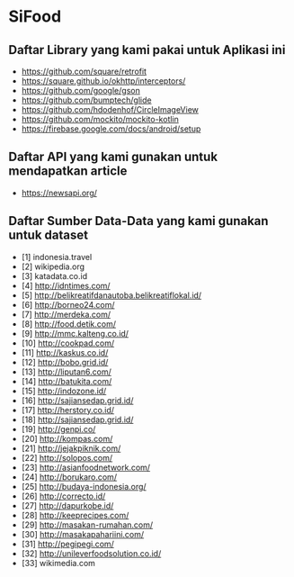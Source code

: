 # SiFood

## Daftar Library yang kami pakai untuk Aplikasi ini
- https://github.com/square/retrofit
- https://square.github.io/okhttp/interceptors/
- https://github.com/google/gson
- https://github.com/bumptech/glide
- https://github.com/hdodenhof/CircleImageView
- https://github.com/mockito/mockito-kotlin
- https://firebase.google.com/docs/android/setup

## Daftar API yang kami gunakan untuk mendapatkan article
- https://newsapi.org/

## Daftar Sumber Data-Data yang kami gunakan untuk dataset
- [1] indonesia.travel
- [2] wikipedia.org
- [3] katadata.co.id
- [4] http://idntimes.com/
- [5] http://belikreatifdanautoba.belikreatiflokal.id/
- [6] http://borneo24.com/
- [7] http://merdeka.com/
- [8] http://food.detik.com/
- [9] http://mmc.kalteng.co.id/
- [10] http://cookpad.com/
- [11] http://kaskus.co.id/
- [12] http://bobo.grid.id/
- [13] http://liputan6.com/
- [14] http://batukita.com/
- [15] http://indozone.id/
- [16] http://sajiansedap.grid.id/
- [17] http://herstory.co.id/
- [18] http://sajiansedap.grid.id/
- [19] http://genpi.co/
- [20] http://kompas.com/
- [21] http://jejakpiknik.com/
- [22] http://solopos.com/
- [23] http://asianfoodnetwork.com/
- [24] http://borukaro.com/
- [25] http://budaya-indonesia.org/
- [26] http://correcto.id/
- [27] http://dapurkobe.id/
- [28] http://keeprecipes.com/
- [29] http://masakan-rumahan.com/
- [30] http://masakapahariini.com/
- [31] http://pegipegi.com/
- [32] http://unileverfoodsolution.co.id/
- [33] wikimedia.com

